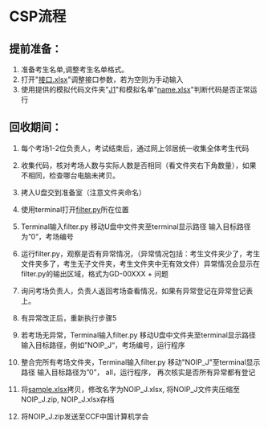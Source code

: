# CSP流程

## 提前准备：

1. 准备考生名单,调整考生名单格式。
2. 打开"[接口.xlsx](.//接口.xlsx)"调整接口参数，若为空则为手动输入
3. 使用提供的模拟代码文件夹"[J1](.//J1)"和模拟名单"[name.xlsx](.//name.xlsx)"判断代码是否正常运行





## 回收期间：

1. 每个考场1-2位负责人，考试结束后，通过网上邻居统一收集全体考生代码

2. 收集代码，核对考场人数与实际人数是否相同（看文件夹右下角数量），如果不相同，检查哪台电脑未拷贝。

3. 拷入U盘交到准备室（注意文件夹命名） 

4. 使用terminal打开[filter.py](.//filter.py)所在位置

5. Terminal输入filter.py 移动U盘中文件夹至terminal显示路径 输入目标路径为”0”，考场编号

6. 运行filter.py，观察是否有异常情况，（异常情况包括：考生文件夹少了，考生文件夹多了，考生无子文件夹，考生文件夹中无有效文件）异常情况会显示在filter.py的输出区域，格式为GD-00XXX + 问题
7. 询问考场负责人，负责人返回考场查看情况，如果有异常登记在异常登记表上。

8. 有异常改正后，重新执行步骤5

9. 若考场无异常，Terminal输入filter.py 移动U盘中文件夹至terminal显示路径 输入目标路径，例如”NOIP_J“，考场编号，运行程序

10. 整合完所有考场文件夹，Terminal输入filter.py 移动"NOIP_J"至terminal显示路径 输入目标路径为”0”， all，运行程序， 再次核实是否所有异常都有登记

11. 将[sample.xlsx](.//sample.xlsx)拷贝，修改名字为NOIP_J.xlsx, 将NOIP_J文件夹压缩至NOIP_J.zip, NOIP_J.xlsx存档

12. 将NOIP_J.zip发送至CCF中国计算机学会
